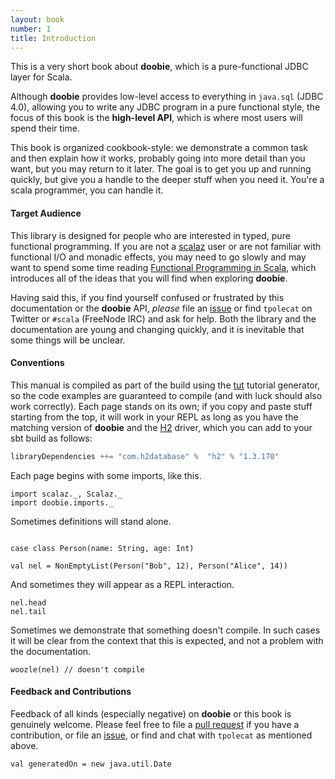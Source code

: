 ```yaml
---
layout: book
number: 1
title: Introduction
---
```



This is a very short book about **doobie**, which is a pure-functional JDBC layer for Scala. 

Although **doobie** provides low-level access to everything in `java.sql` (JDBC 4.0), allowing you to write any JDBC program in a pure functional style, the focus of this book is the **high-level API**, which is where most users will spend their time.

This book is organized cookbook-style: we demonstrate a common task and then explain how it works, probably going into more detail than you want, but you may return to it later. The goal is to get you up and running quickly, but give you a handle to the deeper stuff when you need it. You're a scala programmer, you can handle it.


#### Target Audience

This library is designed for people who are interested in typed, pure functional programming. If you are not a [scalaz](https://github.com/scalaz/scalaz) user or are not familiar with functional I/O and monadic effects, you may need to go slowly and may want to spend some time reading [Functional Programming in Scala](http://manning.com/bjarnason/), which introduces all of the ideas that you will find when exploring **doobie**.

Having said this, if you find yourself confused or frustrated by this documentation or the **doobie** API, *please* file an [issue](https://github.com/tpolecat/doobie/issues) or find `tpolecat` on Twitter or `#scala` (FreeNode IRC) and ask for help. Both the library and the documentation are young and changing quickly, and it is inevitable that some things will be unclear.


#### Conventions

This manual is compiled as part of the build using the [tut](https://github.com/tpolecat/tut) tutorial generator, so the code examples are guaranteed to compile (and with luck should also work correctly). Each page stands on its own; if you copy and paste stuff starting from the top, it will work in your REPL as long as you have the matching version of **doobie** and the [H2](http://www.h2database.com/) driver, which you can add to your sbt build as follows:

```scala
libraryDependencies ++= "com.h2database" %  "h2" % "1.3.170"
```

Each page begins with some imports, like this.

```tut:silent
import scalaz._, Scalaz._
import doobie.imports._
```

Sometimes definitions will stand alone.

```tut:silent

case class Person(name: String, age: Int)

val nel = NonEmptyList(Person("Bob", 12), Person("Alice", 14))
```

And sometimes they will appear as a REPL interaction.

```tut
nel.head
nel.tail
```

Sometimes we demonstrate that something doesn't compile. In such cases it will be clear from the context that this is expected, and not a problem with the documentation.

```tut:nofail
woozle(nel) // doesn't compile
```

#### Feedback and Contributions

Feedback of all kinds (especially negative) on **doobie** or this book is genuinely welcome. Please feel free to file a [pull request](https://github.com/tpolecat/doobie) if you have a contribution, or file an [issue](https://github.com/tpolecat/doobie/issues), or find and chat with `tpolecat` as mentioned above.

```tut
val generatedOn = new java.util.Date
```
